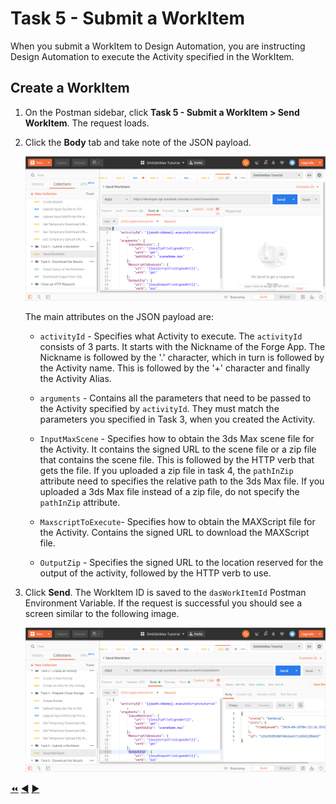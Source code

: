 # Task 5 - Submit a WorkItem

When you submit a WorkItem to Design Automation, you are instructing Design Automation to execute the Activity specified in the WorkItem.


## Create a WorkItem

1. On the Postman sidebar, click **Task 5 - Submit a WorkItem > Send WorkItem**. The request loads.

2. Click the **Body** tab and take note of the JSON payload.

    ![WorkItem JSON Payload](../images/task5-workitem_json_payload.png "WorkItem JSON Payload")

    The main attributes on the JSON payload are:

    - `activityId` - Specifies what Activity to execute. The `activityId`  consists of 3 parts. It starts with the Nickname of the Forge App. The Nickname is followed by the '.' character, which in turn is followed by the Activity name. This is followed by the '+' character and finally the Activity Alias.

    - `arguments` - Contains all the parameters that need to be passed to the Activity specified by `activityId`. They must match the parameters you specified in Task 3, when you created the Activity.

    - `InputMaxScene` - Specifies how to obtain the 3ds Max scene file for the Activity. It contains the signed URL to the scene file or a zip file that contains the scene file. This is followed by the HTTP verb that gets the file. If you uploaded a zip file in task 4, the `pathInZip` attribute need to specifies the relative path to the 3ds Max file. If you uploaded a 3ds Max file instead of a zip file, do not specify the `pathInZip` attribute.

    - `MaxscriptToExecute`- Specifies how to obtain the MAXScript file for the Activity. Contains the signed URL to download the MAXScript file.

    - `OutputZip` - Specifies the signed URL to the location reserved for the output of the activity, followed by the HTTP verb to use.

3. Click **Send**. The WorkItem ID is saved to the `dasWorkItemId` Postman Environment Variable. If the request is successful you should see a screen similar to the following image.

    ![Successful WorkItem](../images/task5-result_url.png "Successful WorkItem")


[:rewind:](../readme.md "readme.md") [:arrow_backward:](task-4.md "Previous task") [:arrow_forward:](task-6.md "Next task")
